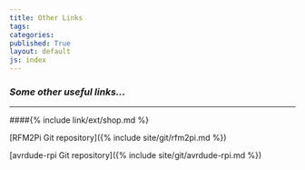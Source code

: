 ```yaml
---
title: Other Links
tags: 
categories: 
published: True
layout: default
js: index
---
```

### *Some other useful links...*
---------------------------------


####{% include link/ext/shop.md %}















[RFM2Pi Git repository]({% include site/git/rfm2pi.md %})

[avrdude-rpi Git repository]({% include site/git/avrdude-rpi.md %})
